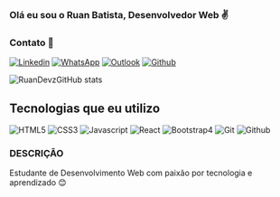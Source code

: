 ### Olá eu sou o Ruan Batista, Desenvolvedor Web ✌️


### Contato 📱
[![Linkedin](https://img.shields.io/badge/LinkedIn-0077B5?style=for-the-badge&logo=linkedin&logoColor=white)](https://www.linkedin.com/in/ruan-batista-26790b1b8/)
[![WhatsApp](https://img.shields.io/badge/WhatsApp-25D366?style=for-the-badge&logo=whatsapp&logoColor=white)](https://api.whatsapp.com/send?phone=5583988407953)
[![Outlook](https://img.shields.io/badge/Microsoft_Outlook-0078D4?style=for-the-badge&logo=microsoft-outlook&logoColor=white)](https://api.whatsapp.com/send?phone=5583988407593)
[![Github](https://img.shields.io/badge/GitHub-100000?style=for-the-badge&logo=github&logoColor=white)](https://github.com/RuanDevz)

![RuanDevzGitHub stats](https://github-readme-stats.vercel.app/api?username=RuanDevz&show_icons=true&theme=radical)

## Tecnologias que eu utilizo

![HTML5](https://img.shields.io/badge/HTML5-E34F26?style=for-the-badge&logo=html5&logoColor=white)
![CSS3](	https://img.shields.io/badge/CSS3-1572B6?style=for-the-badge&logo=css3&logoColor=white)
![Javascript](https://img.shields.io/badge/JavaScript-F7DF1E?style=for-the-badge&logo=javascript&logoColor=black)
![React](	https://img.shields.io/badge/React-20232A?style=for-the-badge&logo=react&logoColor=61DAFB)
![Bootstrap4](https://img.shields.io/badge/Bootstrap-563D7C?style=for-the-badge&logo=bootstrap&logoColor=white)
![Git](https://img.shields.io/badge/GIT-E44C30?style=for-the-badge&logo=git&logoColor=white)
![Github](https://img.shields.io/badge/GitHub-100000?style=for-the-badge&logo=github&logoColor=white)

### DESCRIÇÃO

Estudante de Desenvolvimento Web com paixão por tecnologia e aprendizado 😊
